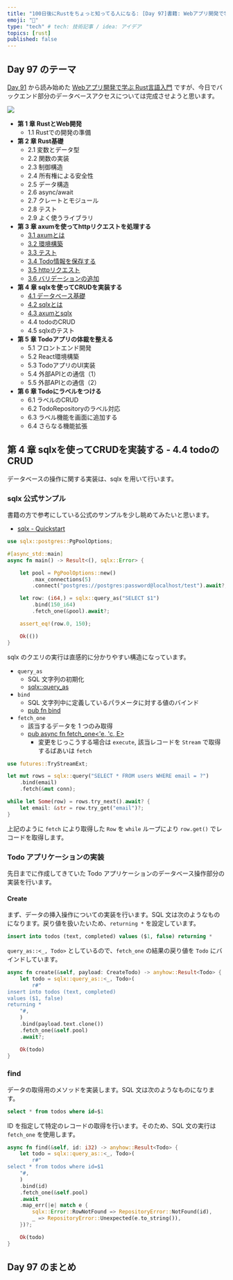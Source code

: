 ```yaml
---
title: "100日後にRustをちょっと知ってる人になる: [Day 97]書籍: Webアプリ開発で学ぶRust言語入門 その7"
emoji: "🦀"
type: "tech" # tech: 技術記事 / idea: アイデア
topics: [rust]
published: false
---
```

## Day 97 のテーマ

[Day 91](https://zenn.dev/shinyay/articles/hello-rust-day091) から読み始めた [Webアプリ開発で学ぶ Rust言語入門](https://www.shuwasystem.co.jp/book/9784798067315.html) ですが、今日でバックエンド部分のデータベースアクセスについては完成させようと思います。

![](https://storage.googleapis.com/zenn-user-upload/0abe692735b6-20221220.png)

- **第 1 章 RustとWeb開発**
  - 1.1 Rustでの開発の準備
- **第 2 章 Rust基礎**
  - 2.1 変数とデータ型
  - 2.2 関数の実装
  - 2.3 制御構造
  - 2.4 所有権による安全性
  - 2.5 データ構造
  - 2.6 async/await
  - 2.7 クレートとモジュール
  - 2.8 テスト
  - 2.9 よく使うライブラリ
- **第 3 章 axumを使ってhttpリクエストを処理する**
  - [3.1 axumとは](https://zenn.dev/shinyay/articles/hello-rust-day091#%E7%AC%AC-3-%E7%AB%A0-axum%E3%82%92%E4%BD%BF%E3%81%A3%E3%81%A6http%E3%83%AA%E3%82%AF%E3%82%A8%E3%82%B9%E3%83%88%E3%82%92%E5%87%A6%E7%90%86%E3%81%99%E3%82%8B---3.1-axum%E3%81%A8%E3%81%AF)
  - [3.2 環境構築](https://zenn.dev/shinyay/articles/hello-rust-day091#%E7%AC%AC-3-%E7%AB%A0-axum%E3%82%92%E4%BD%BF%E3%81%A3%E3%81%A6http%E3%83%AA%E3%82%AF%E3%82%A8%E3%82%B9%E3%83%88%E3%82%92%E5%87%A6%E7%90%86%E3%81%99%E3%82%8B---3.2-%E7%92%B0%E5%A2%83%E6%A7%8B%E7%AF%89)
  - [3.3 テスト](https://zenn.dev/shinyay/articles/hello-rust-day092#%E7%AC%AC-3-%E7%AB%A0-axum%E3%82%92%E4%BD%BF%E3%81%A3%E3%81%A6http%E3%83%AA%E3%82%AF%E3%82%A8%E3%82%B9%E3%83%88%E3%82%92%E5%87%A6%E7%90%86%E3%81%99%E3%82%8B---3.3-%E3%83%86%E3%82%B9%E3%83%88)
  - [3.4 Todo情報を保存する](https://zenn.dev/shinyay/articles/hello-rust-day094#%E7%AC%AC-3-%E7%AB%A0-axum%E3%82%92%E4%BD%BF%E3%81%A3%E3%81%A6http%E3%83%AA%E3%82%AF%E3%82%A8%E3%82%B9%E3%83%88%E3%82%92%E5%87%A6%E7%90%86%E3%81%99%E3%82%8B---3.4-todo%E6%83%85%E5%A0%B1%E3%82%92%E4%BF%9D%E5%AD%98%E3%81%99%E3%82%8B)
  - [3.5 httpリクエスト](https://zenn.dev/shinyay/articles/hello-rust-day094#%E7%AC%AC-3-%E7%AB%A0-axum%E3%82%92%E4%BD%BF%E3%81%A3%E3%81%A6http%E3%83%AA%E3%82%AF%E3%82%A8%E3%82%B9%E3%83%88%E3%82%92%E5%87%A6%E7%90%86%E3%81%99%E3%82%8B---3.5-http-%E3%83%AA%E3%82%AF%E3%82%A8%E3%82%B9%E3%83%88)
  - [3.6 バリデーションの追加](https://zenn.dev/shinyay/articles/hello-rust-day094#%E7%AC%AC-3-%E7%AB%A0-axum%E3%82%92%E4%BD%BF%E3%81%A3%E3%81%A6http%E3%83%AA%E3%82%AF%E3%82%A8%E3%82%B9%E3%83%88%E3%82%92%E5%87%A6%E7%90%86%E3%81%99%E3%82%8B---3.6-%E3%83%90%E3%83%AA%E3%83%87%E3%83%BC%E3%82%B7%E3%83%A7%E3%83%B3%E3%81%AE%E8%BF%BD%E5%8A%A0)
- **第 4 章 sqlxを使ってCRUDを実装する**
  - [4.1 データベース基礎](https://zenn.dev/shinyay/articles/hello-rust-day095#%E7%AC%AC-4-%E7%AB%A0-sqlx%E3%82%92%E4%BD%BF%E3%81%A3%E3%81%A6crud%E3%82%92%E5%AE%9F%E8%A3%85%E3%81%99%E3%82%8B---4.1-%E3%83%87%E3%83%BC%E3%82%BF%E3%83%99%E3%83%BC%E3%82%B9%E5%9F%BA%E7%A4%8E)
  - [4.2 sqlxとは](https://zenn.dev/shinyay/articles/hello-rust-day095#%E7%AC%AC-4-%E7%AB%A0-sqlx%E3%82%92%E4%BD%BF%E3%81%A3%E3%81%A6crud%E3%82%92%E5%AE%9F%E8%A3%85%E3%81%99%E3%82%8B---4.2-sqlx%E3%81%A8%E3%81%AF)
  - [4.3 axumとsqlx](https://zenn.dev/shinyay/articles/hello-rust-day096#%E7%AC%AC-4-%E7%AB%A0-sqlx%E3%82%92%E4%BD%BF%E3%81%A3%E3%81%A6crud%E3%82%92%E5%AE%9F%E8%A3%85%E3%81%99%E3%82%8B---4.3-axum%E3%81%A8sqlx)
  - 4.4 todoのCRUD
  - 4.5 sqlxのテスト
- **第 5 章 Todoアプリの体裁を整える**
  - 5.1 フロントエンド開発
  - 5.2 React環境構築
  - 5.3 TodoアプリのUI実装
  - 5.4 外部APIとの通信（1）
  - 5.5 外部APIとの通信（2）
- **第 6 章 Todoにラベルをつける**
  - 6.1 ラベルのCRUD
  - 6.2 TodoRepositoryのラベル対応
  - 6.3 ラベル機能を画面に追加する
  - 6.4 さらなる機能拡張

## 第 4 章 sqlxを使ってCRUDを実装する - 4.4 todoのCRUD

データベースの操作に関する実装は、sqlx を用いて行います。

### sqlx 公式サンプル

書籍の方で参考にしている公式のサンプルを少し眺めてみたいと思います。

- [sqlx - Quickstart](https://github.com/launchbadge/sqlx#quickstart)

```rust
use sqlx::postgres::PgPoolOptions;

#[async_std::main]
async fn main() -> Result<(), sqlx::Error> {

    let pool = PgPoolOptions::new()
        .max_connections(5)
        .connect("postgres://postgres:password@localhost/test").await?;

    let row: (i64,) = sqlx::query_as("SELECT $1")
        .bind(150_i64)
        .fetch_one(&pool).await?;

    assert_eq!(row.0, 150);

    Ok(())
}
```

sqlx のクエリの実行は直感的に分かりやすい構造になっています。

- `query_as`
  - SQL 文字列の初期化
  - [sqlx::query_as](https://docs.rs/sqlx/latest/sqlx/fn.query_as.html)
- `bind`
  - SQL 文字列中に定義しているパラメータに対する値のバインド
  - [pub fn bind<T>](https://docs.rs/sqlx/latest/sqlx/query/struct.Query.html#method.bind)
- `fetch_one`
  - 該当するデータを 1 つのみ取得
  - [pub async fn fetch_one<'e, 'c, E>](https://docs.rs/sqlx/latest/sqlx/query/struct.Query.html#method.fetch_one)
    - 変更をじっこうする場合は `execute`, 該当レコードを `Stream` で取得するばあいは `fetch`

```rust
use futures::TryStreamExt;

let mut rows = sqlx::query("SELECT * FROM users WHERE email = ?")
    .bind(email)
    .fetch(&mut conn);

while let Some(row) = rows.try_next().await? {
    let email: &str = row.try_get("email")?;
}
```

上記のように `fetch` により取得した `Row` を `while` ループにより `row.get()` でレコードを取得します。

### Todo アプリケーションの実装

先日までに作成してきていた Todo アプリケーションのデータベース操作部分の実装を行います。

#### Create

まず、データの挿入操作についての実装を行います。SQL 文は次のようなものになります。戻り値を扱いたいため、`returning *` を設定しています。

```sql
insert into todos (text, completed) values ($1, false) returning *
```

`query_as::<_, Todo>` としているので、`fetch_one` の結果の戻り値を `Todo` にバインドしています。

```rust
async fn create(&self, payload: CreateTodo) -> anyhow::Result<Todo> {
    let todo = sqlx::query_as::<_, Todo>(
        r#"
insert into todos (text, completed)
values ($1, false)
returning *
    "#,
    )
    .bind(payload.text.clone())
    .fetch_one(&self.pool)
    .await?;

    Ok(todo)
}
```

### find

データの取得用のメソッドを実装します。SQL 文は次のようなものになります。

```sql
select * from todos where id=$1
```

ID を指定して特定のレコードの取得を行います。そのため、SQL 文の実行は `fetch_one` を使用します。

```rust
async fn find(&self, id: i32) -> anyhow::Result<Todo> {
    let todo = sqlx::query_as::<_, Todo>(
        r#"
select * from todos where id=$1
    "#,
    )
    .bind(id)
    .fetch_one(&self.pool)
    .await
    .map_err(|e| match e {
        sqlx::Error::RowNotFound => RepositoryError::NotFound(id),
        _ => RepositoryError::Unexpected(e.to_string()),
    })?;

    Ok(todo)
}
```

## Day 97 のまとめ

